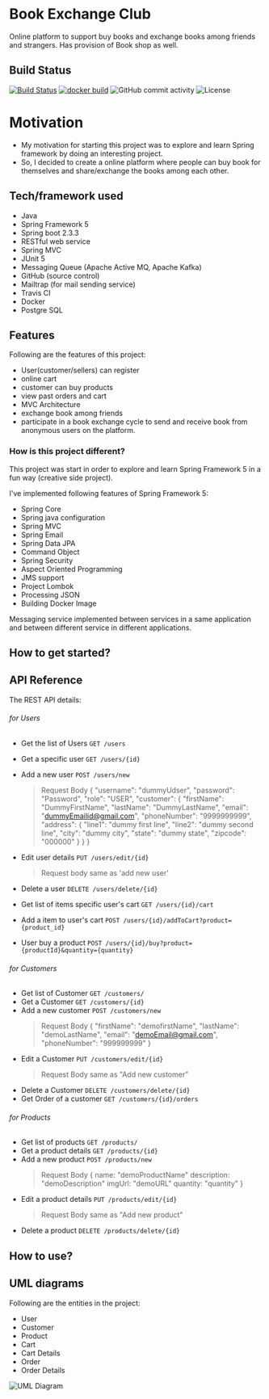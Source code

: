 # Book Exchange Club
Online platform to support buy books and exchange books among friends and strangers. Has provision of Book shop as well.

## Build Status

[![Build Status](https://travis-ci.com/shashank136/BookExchangeClub.svg?branch=master)](https://travis-ci.com/shashank136/BookExchangeClub)
[![docker build](https://img.shields.io/docker/cloud/build/shashank136/book-exchange-club)](https://cloud.docker.com/u/shashank136/repository/docker/shashank136/book-exchange-club)
![GitHub commit activity](https://img.shields.io/github/commit-activity/m/shashank136/BookExchangeClub?style=flat-square)
![License](https://img.shields.io/apm/l/vim-mode)

# Motivation

* My motivation for starting this project was to explore and learn Spring framework by doing an interesting project. 
* So, I decided to create a online platform where people can buy book for themselves and share/exchange the books among each other.

## Tech/framework used

* Java
* Spring Framework 5
* Spring boot 2.3.3
* RESTful web service
* Spring MVC
* JUnit 5
* Messaging Queue (Apache Active MQ, Apache Kafka)
* GitHub (source control)
* Mailtrap (for mail sending service)
* Travis CI
* Docker
* Postgre SQL

## Features

Following are the features of this project:
* User(customer/sellers) can register
* online cart
* customer can buy products
* view past orders and cart
* MVC Architecture
* exchange book among friends
* participate in a book exchange cycle to send and receive book from anonymous users on the platform.

### How is this project different?

This project was start in order to explore and learn Spring Framework 5 in a fun way (creative side project).

I've implemented following features of Spring Framework 5:

* Spring Core
* Spring java configuration
* Spring MVC
* Spring Email
* Spring Data JPA
* Command Object
* Spring Security
* Aspect Oriented Programming
* JMS support 
* Project Lombok
* Processing JSON
* Building Docker Image

Messaging service implemented between services in a same application and between different service in different applications.

## How to get started?



## API Reference
The REST API details:
###### for Users
* Get the list of Users
`GET /users`
* Get a specific user
`GET /users/{id}`
* Add a new user
`POST /users/new`
     > Request Body
{
    "username": "dummyUdser",
    "password": "Password",
    "role": "USER",
    "customer": {
            "firstName": "DummyFirstName",
            "lastName": "DummyLastName",
            "email": "dummyEmailid@gmail.com",
            "phoneNumber": "9999999999",
            "address": {
                "line1": "dummy first line",
                "line2": "dummy second line",
                "city": "dummy city",
                "state": "dummy state",
                "zipcode": "000000"
            }
        }
    }

* Edit user details
`PUT /users/edit/{id}`
    > Request body same as 'add new user'
* Delete a user
`DELETE /users/delete/{id}`
* Get list of items specific user's cart
`GET /users/{id}/cart`
* Add a item to user's cart
`POST /users/{id}/addToCart?product={product_id}`
* User buy a product
`POST /users/{id}/buy?product={productId}&quantity={quantity}`

###### for Customers
* Get list of Customer
`GET /customers/`
* Get a Customer
`GET /customers/{id}`
* Add a new customer
`POST /customers/new`
    > Request Body
    {
        "firstName": "demofirstName",
        "lastName": "demoLastName",
        "email": "demoEmail@gmail.com",
        "phoneNumber": "999999999"
    }
* Edit a Customer
`PUT /customers/edit/{id}`
    > Request Body same as "Add new customer"
* Delete a Customer
`DELETE /customers/delete/{id}`
* Get Order of a customer
`GET /customers/{id}/orders`
###### for Products
* Get list of products
`GET /products/`
* Get a product details
`GET /products/{id}`
* Add a new product
`POST /products/new`
    > Request Body
    {
        name: "demoProductName"
        description: "demoDescription"
        imgUrl: "demoURL"
        quantity: "quantity"
    }
* Edit a product details
`PUT /products/edit/{id}`
    > Request Body same as "Add new product"
* Delete a product
`DELETE /products/delete/{id}`
## How to use?

## UML diagrams

Following are the entities in the project:
* User
* Customer
* Product
* Cart
* Cart Details
* Order
* Order Details

![UML Diagram](https://github.com/shashank136/BookExchangeClub/blob/master/resources/Database%20ER%20diagram.png)


